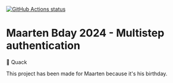 [![GitHub Actions status](https://github.com/mentosmenno2/maarten-bday-2024/workflows/Build%20%26%20test/badge.svg)](https://github.com/mentosmenno2/maarten-bday-2024/actions)

# Maarten Bday 2024 - Multistep authentication

🦆 Quack

This project has been made for Maarten because it's his birthday.

